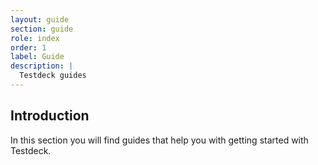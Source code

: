 ```yaml
---
layout: guide
section: guide
role: index
order: 1
label: Guide
description: |
  Testdeck guides
---
```


## Introduction

In this section you will find guides that help you with getting started with Testdeck.

